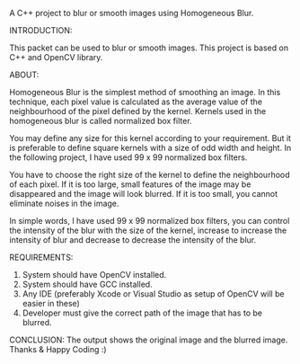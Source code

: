 A C++ project to blur or smooth images using Homogeneous Blur.

INTRODUCTION:

This packet can be used to blur or smooth images. This project is based on C++ and OpenCV library. 

ABOUT:

Homogeneous Blur is the simplest method of smoothing an image. In this technique, each pixel value is calculated as the average value of the neighbourhood of the pixel defined by the kernel. Kernels used in the homogeneous blur is called normalized box filter. 

You may define any size for this kernel according to your requirement. But it is preferable to define square kernels with a size of odd width and height. In the following project, I have used 99 x 99 normalized box filters.

You have to choose the right size of the kernel to define the neighbourhood of each pixel. If it is too large, small features of the image may be disappeared and the image will look blurred. If it is too small, you cannot eliminate noises in the image.

In simple words, I have used 99 x 99 normalized box filters, you can control the intensity of the blur with the size of the kernel, increase to increase the intensity of blur and decrease to decrease the intensity of the blur.


REQUIREMENTS:
1. System should have OpenCV installed.
2. System should have GCC installed.
3. Any IDE (preferably Xcode or Visual Studio as setup of OpenCV will be easier in these)
4. Developer must give the correct path of the image that has to be blurred.


CONCLUSION:
The output shows the original image and the blurred image.
Thanks & Happy Coding :)
